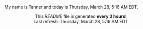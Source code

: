 My name is Tanner and today is Thursday, March 28, 5:16 AM EDT.

<p align="center">This <i>README</i> file is generated <b>every 3 hours</b>!</br>Last refresh: Thursday, March 28, 5:16 AM EDT<br /></p>
